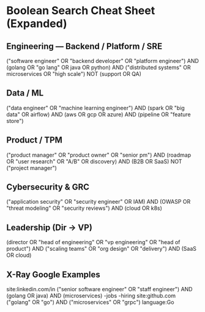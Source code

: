 # Boolean Search Cheat Sheet (Expanded)
## Engineering — Backend / Platform / SRE
("software engineer" OR "backend developer" OR "platform engineer") AND (golang OR "go lang" OR java OR python) AND ("distributed systems" OR microservices OR "high scale") NOT (support OR QA)
## Data / ML
("data engineer" OR "machine learning engineer") AND (spark OR "big data" OR airflow) AND (aws OR gcp OR azure) AND (pipeline OR "feature store")
## Product / TPM
("product manager" OR "product owner" OR "senior pm") AND (roadmap OR "user research" OR "A/B" OR discovery) AND (B2B OR SaaS) NOT ("project manager")
## Cybersecurity & GRC
("application security" OR "security engineer" OR IAM) AND (OWASP OR "threat modeling" OR "security reviews") AND (cloud OR k8s)
## Leadership (Dir → VP)
(director OR "head of engineering" OR "vp engineering" OR "head of product") AND ("scaling teams" OR "org design" OR "delivery") AND (SaaS OR cloud)
## X-Ray Google Examples
site:linkedin.com/in ("senior software engineer" OR "staff engineer") AND (golang OR java) AND (microservices) -jobs -hiring
site:github.com ("golang" OR "go") AND ("microservices" OR "grpc") language:Go
